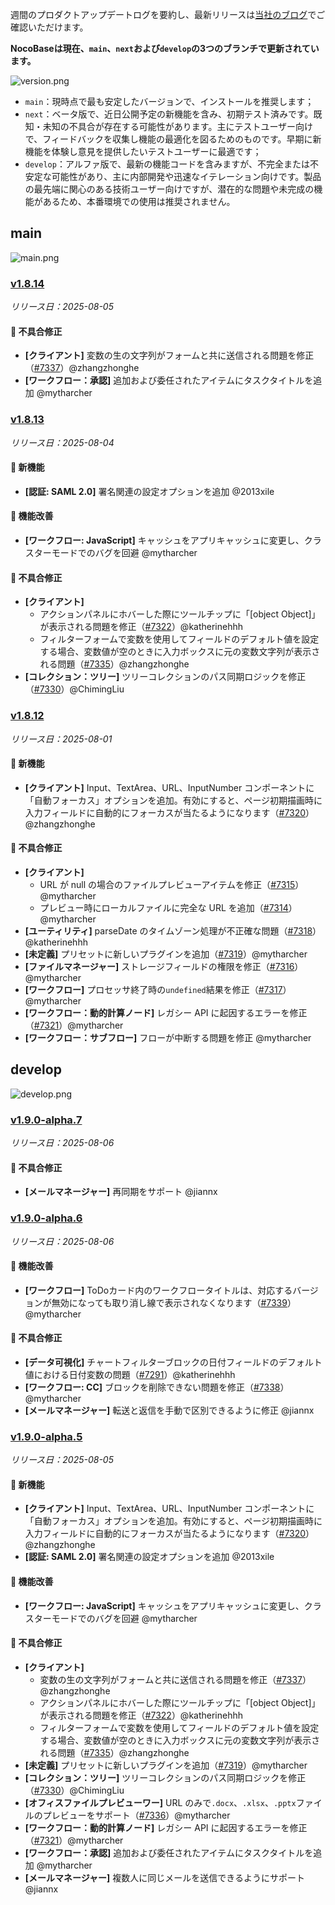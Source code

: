 週間のプロダクトアップデートログを要約し、最新リリースは[当社のブログ](https://www.nocobase.com/ja/blog/timeline)でご確認いただけます。

**NocoBaseは現在、`main`、`next`および`develop`の3つのブランチで更新されています。**

![version.png](https://static-docs.nocobase.com/ba5f04e27e99c625cb3822da5df07860.png)

* `main`：現時点で最も安定したバージョンで、インストールを推奨します；
* `next`：ベータ版で、近日公開予定の新機能を含み、初期テスト済みです。既知・未知の不具合が存在する可能性があります。主にテストユーザー向けで、フィードバックを収集し機能の最適化を図るためのものです。早期に新機能を体験し意見を提供したいテストユーザーに最適です；
* `develop`：アルファ版で、最新の機能コードを含みますが、不完全または不安定な可能性があり、主に内部開発や迅速なイテレーション向けです。製品の最先端に関心のある技術ユーザー向けですが、潜在的な問題や未完成の機能があるため、本番環境での使用は推奨されません。

## main

![main.png](https://static-docs.nocobase.com/47a3c71734c1d0f908b51f9ebd53c0ac.png)

### [v1.8.14](https://www.nocobase.com/ja/blog/v1.8.14)

*リリース日：2025-08-05*

#### 🐛 不具合修正

* **[クライアント]** 変数の生の文字列がフォームと共に送信される問題を修正（[#7337](https://github.com/nocobase/nocobase/pull/7337)）@zhangzhonghe
* **[ワークフロー：承認]** 追加および委任されたアイテムにタスクタイトルを追加 @mytharcher

### [v1.8.13](https://www.nocobase.com/ja/blog/v1.8.13)

*リリース日：2025-08-04*

#### 🎉 新機能

* **[認証: SAML 2.0]** 署名関連の設定オプションを追加 @2013xile

#### 🚀 機能改善

* **[ワークフロー: JavaScript]** キャッシュをアプリキャッシュに変更し、クラスターモードでのバグを回避 @mytharcher

#### 🐛 不具合修正

* **[クライアント]**
  * アクションパネルにホバーした際にツールチップに「[object Object]」が表示される問題を修正（[#7322](https://github.com/nocobase/nocobase/pull/7322)）@katherinehhh
  * フィルターフォームで変数を使用してフィールドのデフォルト値を設定する場合、変数値が空のときに入力ボックスに元の変数文字列が表示される問題（[#7335](https://github.com/nocobase/nocobase/pull/7335)）@zhangzhonghe
* **[コレクション：ツリー]** ツリーコレクションのパス同期ロジックを修正（[#7330](https://github.com/nocobase/nocobase/pull/7330)）@ChimingLiu

### [v1.8.12](https://www.nocobase.com/ja/blog/v1.8.12)

*リリース日：2025-08-01*

#### 🎉 新機能

* **[クライアント]** Input、TextArea、URL、InputNumber コンポーネントに「自動フォーカス」オプションを追加。有効にすると、ページ初期描画時に入力フィールドに自動的にフォーカスが当たるようになります（[#7320](https://github.com/nocobase/nocobase/pull/7320)）@zhangzhonghe

#### 🐛 不具合修正

* **[クライアント]**
  * URL が null の場合のファイルプレビューアイテムを修正（[#7315](https://github.com/nocobase/nocobase/pull/7315)）@mytharcher
  * プレビュー時にローカルファイルに完全な URL を追加（[#7314](https://github.com/nocobase/nocobase/pull/7314)）@mytharcher
* **[ユーティリティ]** parseDate のタイムゾーン処理が不正確な問題（[#7318](https://github.com/nocobase/nocobase/pull/7318)）@katherinehhh
* **[未定義]** プリセットに新しいプラグインを追加（[#7319](https://github.com/nocobase/nocobase/pull/7319)）@mytharcher
* **[ファイルマネージャー]** ストレージフィールドの権限を修正（[#7316](https://github.com/nocobase/nocobase/pull/7316)）@mytharcher
* **[ワークフロー]** プロセッサ終了時の`undefined`結果を修正（[#7317](https://github.com/nocobase/nocobase/pull/7317)）@mytharcher
* **[ワークフロー：動的計算ノード]** レガシー API に起因するエラーを修正（[#7321](https://github.com/nocobase/nocobase/pull/7321)）@mytharcher
* **[ワークフロー：サブフロー]** フローが中断する問題を修正 @mytharcher

## develop

![develop.png](https://static-docs.nocobase.com/7fcdd9456a17286d8a439eee52bcb8d2.png)

### [v1.9.0-alpha.7](https://www.nocobase.com/ja/blog/v1.9.0-alpha.7)

*リリース日：2025-08-06*

#### 🐛 不具合修正

* **[メールマネージャー]** 再同期をサポート @jiannx

### [v1.9.0-alpha.6](https://www.nocobase.com/ja/blog/v1.9.0-alpha.6)

*リリース日：2025-08-06*

#### 🚀 機能改善

* **[ワークフロー]** ToDoカード内のワークフロータイトルは、対応するバージョンが無効になっても取り消し線で表示されなくなります（[#7339](https://github.com/nocobase/nocobase/pull/7339)）@mytharcher

#### 🐛 不具合修正

* **[データ可視化]** チャートフィルターブロックの日付フィールドのデフォルト値における日付変数の問題（[#7291](https://github.com/nocobase/nocobase/pull/7291)）@katherinehhh
* **[ワークフロー: CC]** ブロックを削除できない問題を修正（[#7338](https://github.com/nocobase/nocobase/pull/7338)）@mytharcher
* **[メールマネージャー]** 転送と返信を手動で区別できるように修正 @jiannx

### [v1.9.0-alpha.5](https://www.nocobase.com/ja/blog/v1.9.0-alpha.5)

*リリース日：2025-08-05*

#### 🎉 新機能

* **[クライアント]** Input、TextArea、URL、InputNumber コンポーネントに「自動フォーカス」オプションを追加。有効にすると、ページ初期描画時に入力フィールドに自動的にフォーカスが当たるようになります（[#7320](https://github.com/nocobase/nocobase/pull/7320)）@zhangzhonghe
* **[認証: SAML 2.0]** 署名関連の設定オプションを追加 @2013xile

#### 🚀 機能改善

* **[ワークフロー: JavaScript]** キャッシュをアプリキャッシュに変更し、クラスターモードでのバグを回避 @mytharcher

#### 🐛 不具合修正

* **[クライアント]**
  * 変数の生の文字列がフォームと共に送信される問題を修正（[#7337](https://github.com/nocobase/nocobase/pull/7337)）@zhangzhonghe
  * アクションパネルにホバーした際にツールチップに「[object Object]」が表示される問題を修正（[#7322](https://github.com/nocobase/nocobase/pull/7322)）@katherinehhh
  * フィルターフォームで変数を使用してフィールドのデフォルト値を設定する場合、変数値が空のときに入力ボックスに元の変数文字列が表示される問題（[#7335](https://github.com/nocobase/nocobase/pull/7335)）@zhangzhonghe
* **[未定義]** プリセットに新しいプラグインを追加（[#7319](https://github.com/nocobase/nocobase/pull/7319)）@mytharcher
* **[コレクション：ツリー]** ツリーコレクションのパス同期ロジックを修正（[#7330](https://github.com/nocobase/nocobase/pull/7330)）@ChimingLiu
* **[オフィスファイルプレビューワー]** URL のみで`.docx`、`.xlsx`、`.pptx`ファイルのプレビューをサポート（[#7336](https://github.com/nocobase/nocobase/pull/7336)）@mytharcher
* **[ワークフロー：動的計算ノード]** レガシー API に起因するエラーを修正（[#7321](https://github.com/nocobase/nocobase/pull/7321)）@mytharcher
* **[ワークフロー：承認]** 追加および委任されたアイテムにタスクタイトルを追加 @mytharcher
* **[メールマネージャー]** 複数人に同じメールを送信できるようにサポート @jiannx
